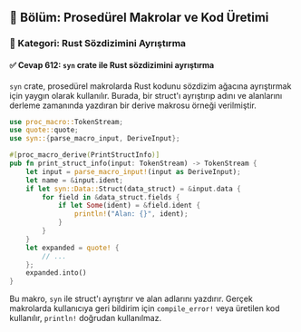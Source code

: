 ## 📘 Bölüm: Prosedürel Makrolar ve Kod Üretimi  
### 🔹 Kategori: Rust Sözdizimini Ayrıştırma  
#### ✅ Cevap 612: `syn` crate ile Rust sözdizimini ayrıştırma

`syn` crate, prosedürel makrolarda Rust kodunu sözdizim ağacına ayrıştırmak için yaygın olarak kullanılır. Burada, bir struct'ı ayrıştırıp adını ve alanlarını derleme zamanında yazdıran bir derive makrosu örneği verilmiştir.

```rust
use proc_macro::TokenStream;
use quote::quote;
use syn::{parse_macro_input, DeriveInput};

#[proc_macro_derive(PrintStructInfo)]
pub fn print_struct_info(input: TokenStream) -> TokenStream {
    let input = parse_macro_input!(input as DeriveInput);
    let name = &input.ident;
    if let syn::Data::Struct(data_struct) = &input.data {
        for field in &data_struct.fields {
            if let Some(ident) = &field.ident {
                println!("Alan: {}", ident);
            }
        }
    }
    let expanded = quote! {
        // ...
    };
    expanded.into()
}
```

Bu makro, `syn` ile struct'ı ayrıştırır ve alan adlarını yazdırır. Gerçek makrolarda kullanıcıya geri bildirim için `compile_error!` veya üretilen kod kullanılır, `println!` doğrudan kullanılmaz.
